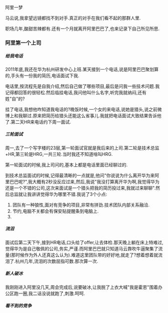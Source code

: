 阿里一梦

马云说,我拿望远镜都找不到对手.真正的对手在我们看不起的那群人里.


职场几年,酸甜苦辣都有.还有一个月就离开阿里巴巴了,也来记录下自己所见所思.

### 阿里第一个上司

##### 给我电话
2011年底,我还在华为杭州研发中心上班.某天接到一个电话,说是阿里巴巴聚划算的,手头有一份我的简历,电话面试下我.

电话里,按流程先是自我介绍,然后自己做了哪些项目,最后是问我一些技术问题.我记得都回答的很轻松.然后临挂电话,我问他叫什么名字,听完我就纳闷,还有姓"自"的?

挂了电话,我想他咋知道我电话的?晚饭时候,一个女的来电话,说她是猎头,说之前微博上和我聊过.原来把简历给猎头还能这么省事儿.我就把电话面试大致结果告诉他了.第二天HR来电话约下周一面试.

##### 三轮面试
周一,去了一个写字楼的23层,第一轮面试官就是我后来的上司.第二轮是技术总监+HR,第三轮是HRG,一共三轮.当时我还不知道啥叫HRG.

第一轮面试的时候,我上司问的,基本上都是电话里面已经聊过的.

到技术总监面试的时候,记得最清晰的一点就是,他问"你说说为什么离开华为来阿里巴巴呢?",我大概有2秒没反应过来,然后,我说"我没打算离开华为啊,我觉得华为还是一个不错的公司,这次来面试是一个猎头把我的简历投过来,我就过来聊聊".然后总监就让我讲讲觉得华为哪里不错.我说了3个小点:

1. 团队有一种狼性,面对有竞争的项目,非常有拼劲.技术团队内部关系融洽.
2. 节约,电脑不关都会有保安贴提醒条到电脑上.
3.


##### 流泪

面试后第二天下午,接到HR电话,口头给了offer,让去体检.那天晚上躺在床上特难过,觉得华为是自己敬佩的公司,务实,严谨.而阿里巴巴就只知道马云靠吹牛逼聚集了流量(那时候作为外人还真这么认为).难道这里团队带的好好地,就走了?想着想着就流泪了.杭州几年,流泪的次数屈指可数.那次算一次.

##### 新人破冰

我刚刚进入阿里没几天,周会完成后,说要破冰,让我脱了上衣大喊"我是霍恩"围着办公区跑一圈,我二话没说就跑了,刺激.呵呵.

##### 看不到的竞争


